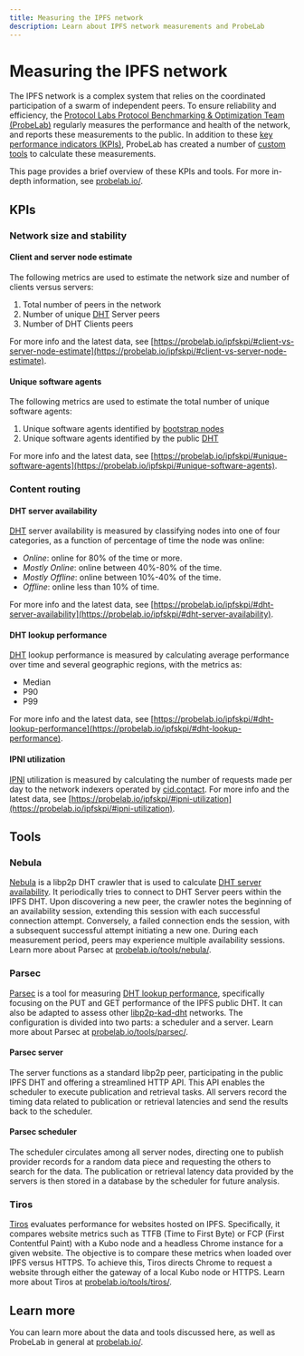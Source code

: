 ```yaml
---
title: Measuring the IPFS network
description: Learn about IPFS network measurements and ProbeLab 
---
```


# Measuring the IPFS network

The IPFS network is a complex system that relies on the coordinated participation of a swarm of independent peers. To ensure reliability and efficiency, the [Protocol Labs Protocol Benchmarking & Optimization Team (ProbeLab)](https://probelab.io/) regularly measures the performance and health of the network, and reports these measurements to the public. In addition to these [key performance indicators (KPIs)](#kpis), ProbeLab has created a number of [custom tools](#tools) to calculate these measurements. 

This page provides a brief overview of these KPIs and tools. For more in-depth information, see [probelab.io/](https://probelab.io/).

## KPIs

### Network size and stability

#### Client and server node estimate

The following metrics are used to estimate the network size and number of clients versus servers:

1. Total number of peers in the network
1. Number of unique [DHT](dht.md) Server peers
1. Number of DHT Clients peers

For more info and the latest data, see [https://probelab.io/ipfskpi/#client-vs-server-node-estimate](https://probelab.io/ipfskpi/#client-vs-server-node-estimate).

#### Unique software agents

The following metrics are used to estimate the total number of unique software agents:

1. Unique software agents identified by [bootstrap nodes](https://docs.ipfs.tech/concepts/nodes/#bootstrap)
1. Unique software agents identified by the public [DHT](dht.md) 

For more info and the latest data, see [https://probelab.io/ipfskpi/#unique-software-agents](https://probelab.io/ipfskpi/#unique-software-agents).

### Content routing

#### DHT server availability

[DHT](dht.md) server availability is measured by classifying nodes into one of four categories, as a function of percentage of  time the node was online:

- _Online_: online for 80% of the time or more.
- _Mostly Online_: online between 40%-80% of the time.
- _Mostly Offline_: online between 10%-40% of the time.
- _Offline_: online less than 10% of time.

For more info and the latest data, see [https://probelab.io/ipfskpi/#dht-server-availability](https://probelab.io/ipfskpi/#dht-server-availability).

#### DHT lookup performance

[DHT](dht.md) lookup performance is measured by calculating average performance over time and several geographic regions, with the metrics as:

- Median
- P90
- P99

For more info and the latest data, see [https://probelab.io/ipfskpi/#dht-lookup-performance](https://probelab.io/ipfskpi/#dht-lookup-performance).

#### IPNI utilization

[IPNI](ipni.md) utilization is measured by calculating the number of requests made per day to the network indexers operated by [cid.contact](https://cid.contact/). For more info and the latest data, see [https://probelab.io/ipfskpi/#ipni-utilization](https://probelab.io/ipfskpi/#ipni-utilization).

## Tools

### Nebula 

[Nebula](https://github.com/dennis-tra/nebula) is a libp2p DHT crawler that is used to calculate [DHT server availability](#dht-server-availability). It periodically tries to connect to DHT Server peers within the IPFS DHT. Upon discovering a new peer, the crawler notes the beginning of an availability session, extending this session with each successful connection attempt. Conversely, a failed connection ends the session, with a subsequent successful attempt initiating a new one. During each measurement period, peers may experience multiple availability sessions. Learn more about Parsec at [probelab.io/tools/nebula/](https://probelab.io/tools/nebula/).

### Parsec

[Parsec](https://github.com/dennis-tra/nebula) is a tool for measuring [DHT lookup performance](#dht-lookup-performance), specifically focusing on the PUT and GET performance of the IPFS public DHT. It can also be adapted to assess other [libp2p-kad-dht](https://github.com/libp2p/specs/blob/master/kad-dht/README.md) networks. The configuration is divided into two parts: a scheduler and a server. Learn more about Parsec at [probelab.io/tools/parsec/](https://probelab.io/tools/parsec/).

#### Parsec server

The server functions as a standard libp2p peer, participating in the public IPFS DHT and offering a streamlined HTTP API. This API enables the scheduler to execute publication and retrieval tasks. All servers record the timing data related to publication or retrieval latencies and send the results back to the scheduler. 

#### Parsec scheduler

The scheduler circulates among all server nodes, directing one to publish provider records for a random data piece and requesting the others to search for the data. The publication or retrieval latency data provided by the servers is then stored in a database by the scheduler for future analysis.

### Tiros

[Tiros](https://github.com/plprobelab/tiros) evaluates performance for websites hosted on IPFS. Specifically, it compares website metrics such as TTFB (Time to First Byte) or FCP (First Contentful Paint) with a Kubo node and a headless Chrome instance for a given website. The objective is to compare these metrics when loaded over IPFS versus HTTPS. To achieve this, Tiros directs Chrome to request a website through either the gateway of a local Kubo node or HTTPS. Learn more about Tiros at [probelab.io/tools/tiros/](https://probelab.io/tools/tiros/).

## Learn more 

You can learn more about the data and tools discussed here, as well as ProbeLab in general at [probelab.io/](https://probelab.io/).